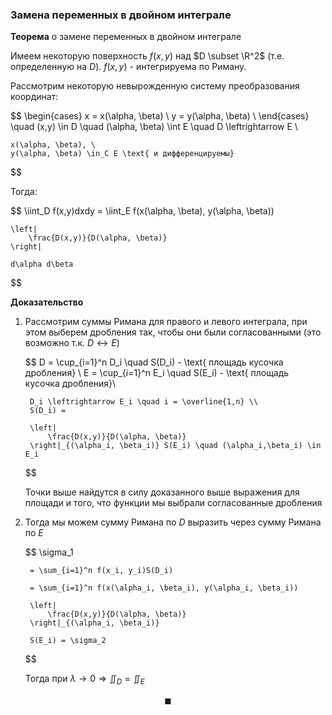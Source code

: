 ### Замена переменных в двойном интеграле

**Теорема** о замене переменных в двойном интеграле

Имеем некоторую поверхность $f(x,y)$ над $D \subset \R^2$ (т.е. определенную на $D$). $f(x,y)$ - интегрируема по Риману.

Рассмотрим некоторую невырожденную систему преобразования координат:

$$
    \begin{cases}
        x = x(\alpha, \beta) \\
        y = y(\alpha, \beta) \\
    \end{cases} \quad (x,y) \in D \quad (\alpha, \beta) \int E \quad D \leftrightarrow E \\
    
    x(\alpha, \beta), \
    y(\alpha, \beta) \in_C E \text{ и дифференцируемы}
$$

Тогда:

$$
    \iint_D f(x,y)dxdy = \iint_E f(x(\alpha, \beta), y(\alpha, \beta))

    \left|
        \frac{D(x,y)}{D(\alpha, \beta)}
    \right|

    d\alpha d\beta
$$

**Доказательство**

1. Рассмотрим суммы Римана для правого и левого интеграла, при этом выберем дробления так, чтобы они были согласованными (это возможно т.к. $D \leftrightarrow E$)

    $$
        D = \cup_{i=1}^n D_i \quad S(D_i) - \text{ площадь кусочка дробления} \\
        E = \cup_{i=1}^n E_i \quad S(E_i) - \text{ площадь кусочка дробления}\\

        D_i \leftrightarrow E_i \quad i = \overline{1,n} \\
        S(D_i) = 
        
        \left|
            \frac{D(x,y)}{D(\alpha, \beta)}
        \right|_{(\alpha_i, \beta_i)} S(E_i) \quad (\alpha_i,\beta_i) \in E_i
    $$

    Точки выше найдутся в силу доказанного выше выражения для площади и того, что функции мы выбрали согласованные дробления

2. Тогда мы можем сумму Римана по $D$ выразить через сумму Римана по $E$   

    $$
        \sigma_1 
        
        = \sum_{i=1}^n f(x_i, y_i)S(D_i) 
        
        = \sum_{i=1}^n f(x(\alpha_i, \beta_i), y(\alpha_i, \beta_i))

        \left|
            \frac{D(x,y)}{D(\alpha, \beta)}
        \right|_{(\alpha_i, \beta_i)}

        S(E_i) = \sigma_2
    $$

    Тогда при $\lambda \to 0 \Rightarrow \iint_D = \iint_E$

$$
    \blacksquare
$$

